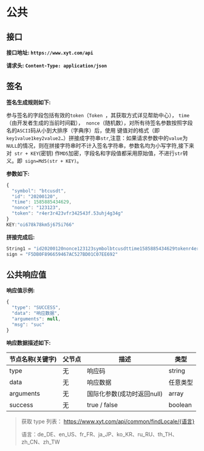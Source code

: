# 公共

## 接口

**接口地址: ` https://www.xyt.com/api `**

**请求头: ` Content-Type: application/json `**

## 签名

**签名生成规则如下:**

参与签名的字段包括有效的` token `（`Token `，其获取方式详见帮助中心）， ` time `（由开发者生成的当前时间戳），` nonce`（随机数），对所有待签名参数按照字段名的` ASCII `码从小到大排序（字典序）后，使用 键值对的格式（即` key1value1key2value2…`）拼接成字符串` str `,注意：如果请求参数中的` value `为` NULL `的情况，则在拼接字符串时不计入签名字符串，参数名均为小写字符,接下来对` str + KEY`(密钥) 作` MD5 `加密，字段名和字段值都采用原始值，不进行` str `转义。即` sign=Md5(str + KEY)`。

**参数如下:**

```js
{
  "symbol": "btcusdt",
  "id": "20200120",
  "time": 1585885434629,
  "nonce": "123123",
  "token": "r4er3r423vfr342543f.53uhj4g34g"
}
KEY:"oi678k78km5j675i766"
```

**拼接完成后:**

```js
String1 = "id20200120nonce123123symbolbtcusdttime1585885434629tokenr4er3r423vfr342543f.53uhj4g34goi678k78km5j675i766"
sign = "F5DB0F896659467AC527BD01C07EE692"
```

## 公共响应值

**响应值示例:**

```js
{
  "type": "SUCCESS",
  "data": "响应数据",
  "arguments": null,
  "msg": "suc"
}
```

**响应数据描述如下:**

节点名称(关键字) | 父节点 | 描述 | 类型
-- | -- | -- | -- |
type | 无 | 响应码 | string
data | 无 | 响应数据 | 任意类型
arguments | 无 | 国际化参数(成功时返回null) | array
success | 无 | true / false | boolean

> 获取 type 列表： https://www.xyt.com/api/common/findLocale/{语言}
>
> 语言：de_DE、en_US、fr_FR、ja_JP、ko_KR、ru_RU、th_TH、zh_CN、zh_TW
